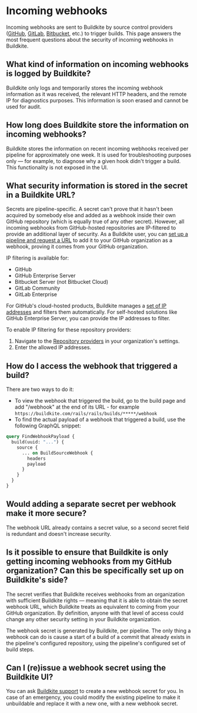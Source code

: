 # Incoming webhooks

Incoming webhooks are sent to Buildkite by source control providers ([GitHub](/docs/integrations/github), [GitLab](/docs/integrations/gitlab), [Bitbucket](/docs/integrations/bitbucket), etc.) to trigger builds. This page answers the most frequent questions about the security of incoming webhooks in Buildkite.

## What kind of information on incoming webhooks is logged by Buildkite?

Buildkite only logs and temporarily stores the incoming webhook information as it was received, the relevant HTTP headers, and the remote IP for diagnostics purposes. This information is soon erased and cannot be used for audit.

## How long does Buildkite store the information on incoming webhooks?

Buildkite stores the information on recent incoming webhooks received per pipeline for approximately one week. It is used for troubleshooting purposes only — for example, to diagnose why a given hook didn't trigger a build. This functionality is not exposed in the UI.

## What security information is stored in the secret in a Buildkite URL?

Secrets are pipeline-specific. A secret can't prove that it hasn't been acquired by somebody else and added as a webhook inside their own GitHub repository (which is equally true of any other secret). However, all incoming webhooks from GitHub-hosted repositories are IP-filtered to provide an additional layer of security. As a Buildkite user, you can [set up a pipeline and request a URL](/docs/integrations/github#set-up-a-new-pipeline-for-a-github-repository) to add it to your GitHub organization as a webhook, proving it comes from your GitHub organization.

IP filtering is available for:

- GitHub
- GitHub Enterprise Server
- Bitbucket Server (not Bitbucket Cloud)
- GitLab Community
- GitLab Enterprise

For GitHub's cloud-hosted products, Buildkite manages a [set of IP addresses](https://docs.github.com/en/authentication/keeping-your-account-and-data-secure/about-githubs-ip-addresses) and filters them automatically. For self-hosted solutions like GitHub Enterprise Server, you can provide the IP addresses to filter.

To enable IP filtering for these repository providers:

1. Navigate to the [Repository providers](https://buildkite.com/organizations/~/repository-providers) in your organization's settings.
1. Enter the allowed IP addresses.

## How do I access the webhook that triggered a build?

There are two ways to do it:

- To view the webhook that triggered the build, go to the build page and add "/webhook" at the end of its URL - for example `https://buildkite.com/rails/rails/builds/*****/webhook`
- To find the actual payload of a webhook that triggered a build, use the following GraphQL snippet:

```graphql
query FindWebhookPayload {
  build(uuid: "...") {
    source {
      ... on BuildSourceWebhook {
        headers
        payload
      }
    }
  }
}
```

## Would adding a separate secret per webhook make it more secure?

The webhook URL already contains a secret value, so a second secret field is redundant and doesn't increase security.

## Is it possible to ensure that Buildkite is only getting incoming webhooks from my GitHub organization? Can this be specifically set up on Buildkite's side?

The secret verifies that Buildkite receives webhooks from an organization with sufficient Buildkite rights — meaning that it is able to obtain the secret webhook URL, which Buildkite treats as equivalent to coming from your GitHub organization. By definition, anyone with that level of access could change any other security setting in your Buildkite organization.

The webhook secret is generated by Buildkite, per pipeline. The only thing a webhook can do is cause a start of a build of a commit that already exists in the pipeline's configured repository, using the pipeline's configured set of build steps.

## Can I (re)issue a webhook secret using the Buildkite UI?

You can ask [Buildkite support](https://buildkite.com/support) to create a new webhook secret for you. In case of an emergency, you could modify the existing pipeline to make it unbuildable and replace it with a new one, with a new webhook secret.
